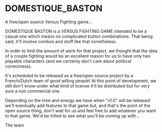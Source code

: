 # DOMESTIQUE_BASTON
A free/open source Versus Fighting game...

DOMESTIQUE BASTON is a VERSUS FIGHTING GAME intended to be a casual one which means no complicated button combinations.
That being said, it'll involve combos and stuff like that nonetheless.

In order to limit the amount of work for that project, we thought that the idea of a couple fighting would be an excellent reason for us to have only two playable characters (and we certainly don't care about political correctness).

It's scheduled to be released as a free/open source project by a French/Dutch team of good willing people! At this point of development, we still don't know under what kind of license it'll be distributed but for very sure a non commercial one.

Depending on the time and energy we have when "v1.0" will be released we'll eventually add features to that game but, and that's the point of the open source thing, don't wait for us and feel free to add whatever you want to that game. We'd be trilled to see what you'll be coming up with...

The team
